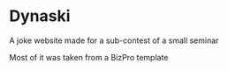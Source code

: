 # Dynaski
A joke website made for a sub-contest of a small seminar

Most of it was taken from a BizPro template
